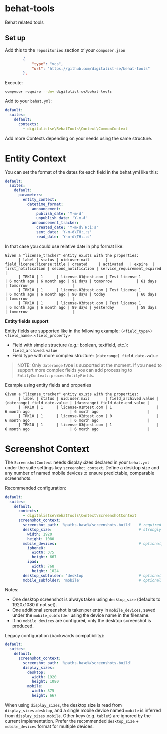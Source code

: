 # behat-tools
Behat related tools

## Set up

Add this to the `repositories` section of your `composer.json`

```json
        {
            "type": "vcs",
            "url": "https://github.com/digitalist-se/behat-tools"
        },
```

Execute:
```sh
composer require --dev digitalist-se/behat-tools
```

Add to your `behat.yml`:
```yml
default:
  suites:
    default:
      contexts:
        - digitalistse\BehatTools\Context\CommonContext
```
Add more Contexts depending on your needs using the same structure.
# Entity Context

You can set the format of the dates for each field in the behat.yml like this:

```yml
default:
  suites:
    default:
      parameters:
        entity_context:
          datetime_format:
            announcement:
              publish_date: 'Y-m-d'
              unpublish_date: 'Y-m-d'
            announcement_tracker:
              created_date: 'Y-m-d\TH:i:s'
              sent_date: 'Y-m-d\TH:i:s'
              read_date: 'Y-m-d\TH:i:s'
```
In that case you could use relative date in php format like:
```gherkin
Given a "license_tracker" entity exists with the properties:
      | label | status | uid:user:mail       | field_license:license:title | created     | activated   | expire  | first_notification | second_notification | service_requirement_expired |
      | TRK10 | 1      | license-01@test.com | Test license 1              | 6 month ago | 6 month ago | 91 days | tomorrow           | 61 days             | tomorrow                    |
      | TRK10 | 1      | license-02@test.com | Test license 1              | 6 month ago | 6 month ago | 90 days | today              | 60 days             | tomorrow                    |
      | TRK10 | 1      | license-03@test.com | Test license 1              | 6 month ago | 6 month ago | 89 days | yesterday          | 59 days             | tomorrow                    |
```

**Entity fields support**  

Entity fields are supported like in the following example: `(<field_type>) <field_name>.<field_property>`

- Field with simple structure (e.g.: boolean, textfield, etc.): `field_archived.value`
- Field type with more complex structure: `(daterange) field_date.value`

> NOTE: Only `daterange` type is supported at the moment. If you need to support more complex fields you can
> add processing to `EntityContext::processEntityFields`.

Example using entity fields and properties
```gherkin
Given a "license_tracker" entity exists with the properties:
      | label | status | uid:user:mail       | field_archived.value | (daterange) field_date.value | (daterange) field_date.end_value |
      | TRK10 | 1      | license-01@test.com | 1                    | 6 month ago                  | 6 month ago                      |
      | TRK10 | 1      | license-02@test.com | 0                    | 6 month ago                  | 6 month ago                      |
      | TRK10 | 1      | license-03@test.com | 1                    | 6 month ago                  | 6 month ago                      |
```

# Screenshot Context

The `ScreenshotContext` needs display sizes declared in your `behat.yml` under the suite settings key `screenshot_context`. Define a desktop size and any number of named mobile devices to ensure predictable, comparable screenshots.

Recommended configuration:
```yml
default:
  suites:
    default:
      contexts:
        - digitalistse\BehatTools\Context\ScreenshotContext
      screenshot_context:
        screenshot_path: '%paths.base%/screenshots-build'   # required
        desktop_size:                                       # strongly recommended
          width: 1920
          height: 1080
        mobile_devices:                                     # optional, add any devices you want
          iphone8:
            width: 375
            height: 667
          ipad:
            width: 768
            height: 1024
        desktop_subfolder: 'desktop'                        # optional (default: desktop)
        mobile_subfolder: 'mobile'                          # optional (default: mobile)
```

Notes:
- One desktop screenshot is always taken using `desktop_size` (defaults to 1920x1080 if not set).
- One additional screenshot is taken per entry in `mobile_devices`, saved under the `mobile_subfolder` using the device name in the filename.
- If no `mobile_devices` are configured, only the desktop screenshot is produced.

Legacy configuration (backwards compatibility):
```yml
default:
  suites:
    default:
      screenshot_context:
        screenshot_path: '%paths.base%/screenshots-build'
        display_sizes:
          desktop:
            width: 1920
            height: 1080
          mobile:
            width: 375
            height: 667
```
When using `display_sizes`, the desktop size is read from `display_sizes.desktop`, and a single mobile device named `mobile` is inferred from `display_sizes.mobile`. Other keys (e.g. `tablet`) are ignored by the current implementation. Prefer the recommended `desktop_size` + `mobile_devices` format for multiple devices.
